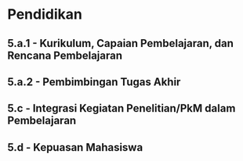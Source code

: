 # Pendidikan

## 5.a.1 - Kurikulum, Capaian Pembelajaran, dan Rencana Pembelajaran

<!--@include: ./tabel-5a1.md-->

## 5.a.2 - Pembimbingan Tugas Akhir

<!--@include: ./tabel-5a2.md-->

## 5.c - Integrasi Kegiatan Penelitian/PkM dalam Pembelajaran

<!--@include: ./tabel-5c.md-->

## 5.d - Kepuasan Mahasiswa

<!--@include: ./tabel-5d.md-->
